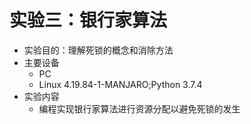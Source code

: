 # 实验三：银行家算法

- 实验目的：理解死锁的概念和消除方法
- 主要设备
  - PC
  - Linux 4.19.84-1-MANJARO;Python 3.7.4
- 实验内容
  - 编程实现银行家算法进行资源分配以避免死锁的发生
